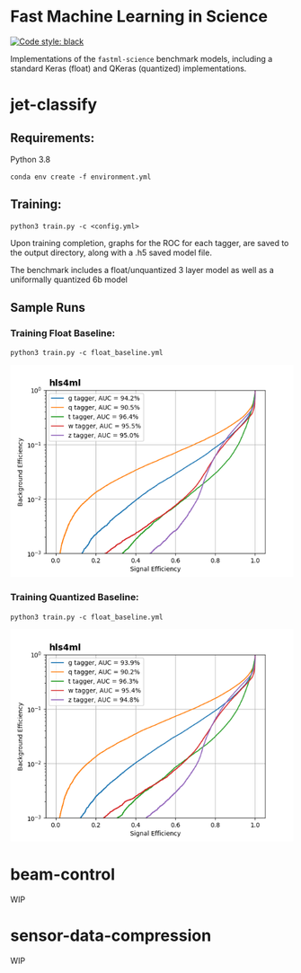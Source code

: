 # Fast Machine Learning in Science
[![Code style: black](https://img.shields.io/badge/code%20style-black-000000.svg)](https://github.com/psf/black)

Implementations of the `fastml-science` benchmark models, including a standard Keras (float) and QKeras (quantized) implementations.

# jet-classify

## Requirements:
Python 3.8

```
conda env create -f environment.yml
```

## Training:

```
python3 train.py -c <config.yml>
```

Upon training completion, graphs for the ROC for each tagger, are saved to the output directory, along with a .h5 saved model file. 

The benchmark includes a float/unquantized 3 layer model as well as a uniformally quantized 6b model

## Sample Runs

### Training Float Baseline:

```
python3 train.py -c float_baseline.yml
```
![Alt text](jet-classify/model/float_baseline/keras_roc_curve.png?raw=true "Float Baseline ROC Curve")

### Training Quantized Baseline:

```
python3 train.py -c float_baseline.yml
```
![Alt text](jet-classify/model/quantized_baseline/keras_roc_curve.png?raw=true "Quantized Baseline ROC Curve")

# beam-control
WIP

# sensor-data-compression
WIP
